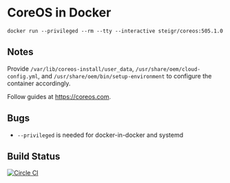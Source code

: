 # CoreOS in Docker

`docker run --privileged --rm --tty --interactive steigr/coreos:505.1.0`

## Notes

Provide `/var/lib/coreos-install/user_data`, `/usr/share/oem/cloud-config.yml`, and `/usr/share/oem/bin/setup-environment` to configure the container accordingly.

Follow guides at https://coreos.com.

## Bugs

- `--privileged` is needed for docker-in-docker and systemd

## Build Status

[![Circle CI](https://circleci.com/gh/steigr/coreos/tree/alpha.svg?style=shield&circle-token=81eaea95884c383681fc107d95893c4cb409aa1a)](https://circleci.com/gh/steigr/coreos/tree/alpha)
